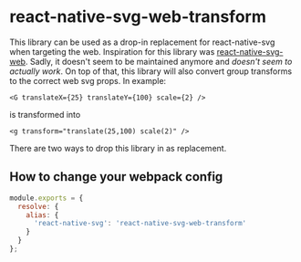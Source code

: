 # react-native-svg-web-transform

This library can be used as a drop-in replacement for react-native-svg when targeting the web. Inspiration for this library was [react-native-svg-web](https://github.com/bakerface/react-native-svg-web).
Sadly, it doesn't seem to be maintained anymore and *doesn't seem to actually work*. On top of that, this library will also convert group transforms to the correct web svg props. In example:

```JSX
<G translateX={25} translateY={100} scale={2} />
```

is transformed into

```JSX
<g transform="translate(25,100) scale(2)" />
```

There are two ways to drop this library in as replacement.

## How to change your webpack config

```javascript
module.exports = {
  resolve: {
    alias: {
      'react-native-svg': 'react-native-svg-web-transform'
    }
  }
};
```
